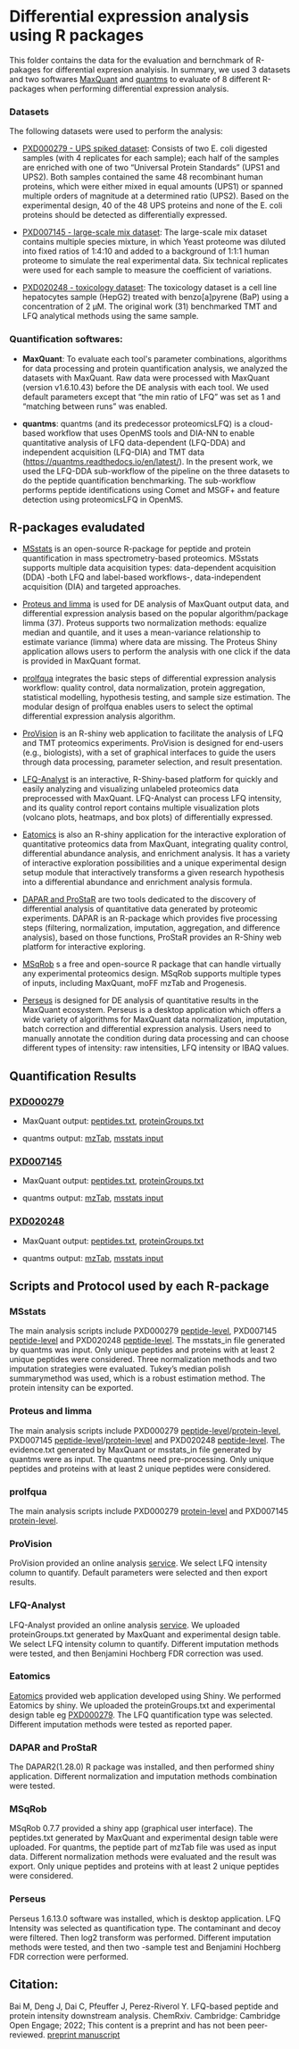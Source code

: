 
# Differential expression analysis using R packages

This folder contains the data for the evaluation and bernchmark of R-pakages for differential expresion analyisis. In summary, we used 3 datasets and two softwares [MaxQuant](https://www.maxquant.org/) and [quantms](https://github.com/bigbio/quantms) to evaluate of 8 different R-packages when performing differential expression analysis. 

### Datasets

The following datasets were used to perform the analysis:

- [PXD000279 - UPS spiked dataset](https://www.ebi.ac.uk/pride/archive/projects/PXD000279): Consists of two E. coli digested samples (with 4 replicates for each sample); each half of the samples are enriched with one of two “Universal Protein Standards” (UPS1 and UPS2). Both samples contained the same 48 recombinant human proteins, which were either mixed in equal amounts (UPS1) or spanned multiple orders of magnitude at a determined ratio (UPS2). Based on the experimental design, 40 of the 48 UPS proteins and none of the E. coli proteins should be detected as differentially expressed.

- [PXD007145 - large-scale mix dataset](https://www.ebi.ac.uk/pride/archive/projects/PXD007145): The large-scale mix dataset contains multiple species mixture, in which Yeast proteome was diluted into fixed ratios of 1:4:10 and added to a background of 1:1:1 human proteome to simulate the real experimental data. Six technical replicates were used for each sample to measure the coefficient of variations.

- [PXD020248 - toxicology dataset](https://www.ebi.ac.uk/pride/archive/projects/PXD020248): The toxicology dataset is a cell line hepatocytes sample (HepG2) treated with benzo[a]pyrene (BaP) using a concentration of 2 μM. The original work (31) benchmarked TMT and LFQ analytical methods using the same sample.

### Quantification softwares:

- **MaxQuant**: To evaluate each tool's parameter combinations, algorithms for data processing and protein quantification analysis, we analyzed the datasets with MaxQuant. Raw data were processed with MaxQuant (version v1.6.10.43) before the DE analysis with each tool. We used default parameters except that “the min ratio of LFQ” was set as 1 and “matching between runs” was enabled. 

- **quantms**: quantms (and its predecessor proteomicsLFQ) is a cloud-based workflow that uses OpenMS tools and DIA-NN to enable quantitative analysis of LFQ data-dependent (LFQ-DDA) and independent acquisition (LFQ-DIA) and TMT data (https://quantms.readthedocs.io/en/latest/). In the present work, we used the LFQ-DDA sub-workflow of the pipeline on the three datasets to do the peptide quantification benchmarking. The sub-workflow performs peptide identifications using Comet and MSGF+ and feature detection using proteomicsLFQ in OpenMS.
 
## R-packages evaludated

- [MSstats](https://github.com/Vitek-Lab/MSstats) is an open-source R-package for peptide and protein quantification in mass spectrometry-based proteomics. MSstats supports multiple data acquisition types: data-dependent acquisition (DDA) -both LFQ and label-based workflows-, data-independent acquisition (DIA) and targeted approaches. 

- [Proteus and limma](https://github.com/bartongroup/Proteus) is used for DE analysis of MaxQuant output data, and differential expression analysis based on the popular algorithm/package limma (37). Proteus supports two normalization methods: equalize median and quantile, and it uses a mean-variance relationship to estimate variance (limma) where data are missing. The Proteus Shiny application allows users to perform the analysis with one click if the data is provided in MaxQuant format. 

- [prolfqua](https://github.com/fgcz/prolfqua) integrates the basic steps of differential expression analysis workflow: quality control, data normalization, protein aggregation, statistical modelling, hypothesis testing, and sample size estimation. The modular design of prolfqua enables users to select the optimal differential expression analysis algorithm. 

- [ProVision](https://github.com/JamesGallant/ProVision) is an R-shiny web application to facilitate the analysis of LFQ and TMT proteomics experiments. ProVision is designed for end-users (e.g., biologists), with a set of graphical interfaces to guide the users through data processing, parameter selection, and result presentation.

- [LFQ-Analyst](https://github.com/MonashBioinformaticsPlatform/LFQ-Analyst) is an interactive, R-Shiny-based platform for quickly and easily analyzing and visualizing unlabeled proteomics data preprocessed with MaxQuant. LFQ-Analyst can process LFQ intensity, and its quality control report contains multiple visualization plots (volcano plots, heatmaps, and box plots) of differentially expressed. 

- [Eatomics](https://github.com/Millchmaedchen/Eatomics) is also an R-shiny application for the interactive exploration of quantitative proteomics data from MaxQuant, integrating quality control, differential abundance analysis, and enrichment analysis. It has a variety of interactive exploration possibilities and a unique experimental design setup module that interactively transforms a given research hypothesis into a differential abundance and enrichment analysis formula. 

- [DAPAR and ProStaR](http://www.prostar-proteomics.org/) are two tools dedicated to the discovery of differential analysis of quantitative data generated by proteomic experiments. DAPAR is an R-package which provides five processing steps (filtering, normalization, imputation, aggregation, and difference analysis), based on those functions, ProStaR provides an R-Shiny web platform for interactive exploring.

- [MSqRob](https://github.com/statOmics/MSqRob) s a free and open-source R package that can handle virtually any experimental proteomics design. MSqRob supports multiple types of inputs, including MaxQuant, moFF mzTab and Progenesis. 

- [Perseus](https://maxquant.net/perseus/) is designed for DE analysis of quantitative results in the MaxQuant ecosystem. Perseus is a desktop application which offers a wide variety of algorithms for MaxQuant data normalization, imputation, batch correction and differential expression analysis.  Users need to manually annotate the condition during data processing and can choose different types of intensity: raw intensities, LFQ intensity or IBAQ values. 

## Quantification Results

### [PXD000279](https://github.com/ypriverol/quantms-research/tree/main/r-research/based-peptide-analysis/PXD000279)

- MaxQuant output: [peptides.txt](https://github.com/ypriverol/quantms-research/blob/main/r-research/based-peptide-analysis/PXD000279/peptides.txt), [proteinGroups.txt](https://github.com/ypriverol/quantms-research/blob/main/r-research/based-peptide-analysis/PXD000279/proteinGroups.txt)

- quantms output: [mzTab](https://github.com/ypriverol/quantms-research/blob/main/r-research/based-peptide-analysis/PXD000279/onlyPEP-filter-PXD000279.dynamic.sdrf_openms_design_openms.mzTab), [msstats input](https://github.com/ypriverol/quantms-research/blob/main/r-research/based-peptide-analysis/PXD000279/out_msstats.csv)

### [PXD007145](https://github.com/ypriverol/quantms-research/tree/main/r-research/based-peptide-analysis/PXD007145)

- MaxQuant output: [peptides.txt](https://github.com/ypriverol/quantms-research/blob/main/r-research/based-peptide-analysis/PXD007145/peptides.txt), [proteinGroups.txt](https://github.com/ypriverol/quantms-research/blob/main/r-research/based-peptide-analysis/PXD007145/proteinGroups.txt)

- quantms output: [mzTab](https://github.com/ypriverol/quantms-research/blob/main/r-research/based-peptide-analysis/PXD007145/only_pep_filterPXD007145-Th.sdrf_openms_design_openms.mzTab), [msstats input](https://github.com/ypriverol/quantms-research/blob/main/r-research/based-peptide-analysis/PXD007145-Th.sdrf_openms_design_msstats_in.csv)

### [PXD020248](https://github.com/ypriverol/quantms-research/tree/main/r-research/based-peptide-analysis/PXD020248)

- MaxQuant output: [peptides.txt](https://github.com/ypriverol/quantms-research/blob/main/r-research/based-peptide-analysis/PXD020248/peptides.txt), [proteinGroups.txt](https://github.com/ypriverol/quantms-research/blob/main/r-research/based-peptide-analysis/PXD020248/proteinGroups.txt)

- quantms output: [mzTab](https://github.com/ypriverol/quantms-research/blob/main/r-research/based-peptide-analysis/PXD020248/onlyPEP-filter-PXD020248.mzTab), [msstats input](https://github.com/ypriverol/quantms-research/blob/main/r-research/based-peptide-analysis/PXD020248/out_msstats.csv)

## Scripts and Protocol used by each R-package

### MSstats

The main analysis scripts include PXD000279 [peptide-level](https://github.com/daichengxin/quantms-research/blob/main/r-research/based-peptide-analysis/PXD000279/MSstats/prePquant.R), PXD007145 [peptide-level](https://github.com/daichengxin/quantms-research/blob/main/r-research/based-peptide-analysis/PXD007145/MSstats/MSstats_filter.ipynb) and PXD020248 [peptide-level](https://github.com/daichengxin/quantms-research/blob/main/r-research/based-peptide-analysis/PXD020248/MSstats/prePquant.R). The msstats_in file generated by quantms was input. Only unique peptides and proteins with at least 2 unique peptides were considered. Three normalization methods and two imputation strategies were evaluated. Tukey’s median polish summarymethod was used, which is a robust estimation method. The protein intensity can be exported.

### Proteus and limma

The main analysis scripts include PXD000279 [peptide-level](https://github.com/daichengxin/quantms-research/blob/main/r-research/based-peptide-analysis/PXD000279/Proteus/proteus.R)/[protein-level](https://github.com/daichengxin/quantms-research/blob/main/r-research/based-protein-analysis/PXD000279/proteus/proteus.R), PXD007145 [peptide-level](https://github.com/daichengxin/quantms-research/blob/main/r-research/based-peptide-analysis/PXD007145/Proteus/proteus_filter.ipynb)/[protein-level](https://github.com/daichengxin/quantms-research/blob/main/r-research/based-protein-analysis/PXD007145/Proteus/proteus.r) and PXD020248 [peptide-level](https://github.com/daichengxin/quantms-research/blob/main/r-research/based-peptide-analysis/PXD020248/Proteus/proteus.R). The evidence.txt generated by MaxQuant or msstats_in file generated by quantms were as input. The quantms need pre-processing. Only unique peptides and proteins with at least 2 unique peptides were considered.

### prolfqua

The main analysis scripts include PXD000279 [protein-level](https://github.com/daichengxin/quantms-research/blob/main/r-research/based-protein-analysis/PXD000279/prolfqua/prolfqua.R) and PXD007145 [protein-level](https://github.com/daichengxin/quantms-research/blob/main/r-research/based-protein-analysis/PXD007145/prolfqua/prolfqua.r).

### ProVision

ProVision provided an online analysis [service](https://provision.shinyapps.io/provision/). We select LFQ intensity column to quantify. Default parameters were selected and then export results.

### LFQ-Analyst

LFQ-Analyst provided an online analysis [service](https://bioinformatics.erc.monash.edu/apps/LFQ-Analyst/). We uploaded proteinGroups.txt generated by MaxQuant and experimental design table. We select LFQ intensity column to quantify. Different imputation methods were tested, and then Benjamini Hochberg FDR correction was used.

### Eatomics

[Eatomics](https://github.com/Millchmaedchen/Eatomics) provided web application developed using Shiny. We performed Eatomics by shiny. We uploaded the proteinGroups.txt and experimental design table eg [PXD000279](https://github.com/daichengxin/quantms-research/blob/main/r-research/based-protein-analysis/PXD000279/eatomics/clinicaldata-1-experimentalDesign.txt). The LFQ quantification type was selected. Different imputation methods were tested as reported paper.

### DAPAR and ProStaR

The DAPAR2(1.28.0) R package was installed, and then performed shiny application. Different normalization and imputation methods
combination were tested.

### MSqRob

MSqRob 0.7.7 provided a shiny app (graphical user interface). The peptides.txt generated by MaxQuant and experimental design table were uploaded. For quantms, the peptide part of mzTab file was used as input data. Different normalization methods were evaluated and the result was export. Only unique peptides and proteins with at least 2 unique peptides were considered.

### Perseus

Perseus 1.6.13.0 software was installed, which is desktop application. LFQ Intensity was selected as quantification type. The contaminant and decoy were filtered. Then log2 transform was performed. Different imputation methods were tested, and then two -sample test and Benjamini Hochberg FDR correction were performed.

## Citation:

Bai M, Deng J, Dai C, Pfeuffer J, Perez-Riverol Y. LFQ-based peptide and protein intensity downstream analysis. ChemRxiv. Cambridge: Cambridge Open Engage; 2022; This content is a preprint and has not been peer-reviewed. [preprint manuscript](https://chemrxiv.org/engage/chemrxiv/article-details/6337378ffee74e5821507b75)
